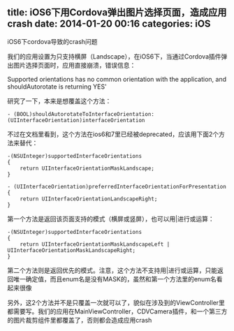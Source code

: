 title: iOS6下用Cordova弹出图片选择页面，造成应用crash
date: 2014-01-20 00:16
categories: iOS 
---
iOS6下cordova导致的crash问题
<!--more-->

我们的应用设置为只支持横屏（Landscape），在iOS6下，当通过Cordova插件弹出图片选择页面时，应用直接崩溃，错误信息：

Supported orientations has no common orientation with the application, and shouldAutorotate is returning YES'

研究了一下，本来是想覆盖这个方法：

```
- (BOOL)shouldAutorotateToInterfaceOrientation:(UIInterfaceOrientation)interfaceOrientation
```
不过在文档里看到，这个方法在ios6和7里已经被deprecated，应该用下面2个方法来替代：

```
-(NSUInteger)supportedInterfaceOrientations
{
    return UIInterfaceOrientationMaskLandscape;
}

- (UIInterfaceOrientation)preferredInterfaceOrientationForPresentation
{
    return UIInterfaceOrientationLandscapeRight;
}
```

第一个方法是返回该页面支持的模式（横屏或竖屏），也可以用|进行或运算：

```
-(NSUInteger)supportedInterfaceOrientations
{
    return UIInterfaceOrientationMaskLandscapeLeft | UIInterfaceOrientationMaskLandscapeRight;
}
```

第二个方法则是返回优先的模式。注意，这个方法不支持用|进行或运算，只能返回唯一确定值，而且enum名是没有MASK的，虽然和第一个方法里的enum名看起来很像

另外，这2个方法并不是只覆盖一次就可以了，貌似在涉及到的ViewController里都需要写。我们的应用在MainViewController，CDVCamera插件，和一个第三方的图片裁剪组件里都覆盖了，否则都会造成应用crash